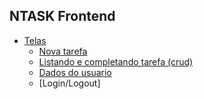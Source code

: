 ## NTASK Frontend

-  [Telas](#)
   -  [Nova tarefa](#)
   -  [Listando e completando tarefa (crud)](#)
   -  [Dados do usuario](#)
   -  [Login/Logout]
